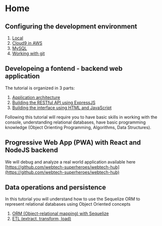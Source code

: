 # Home

## Configuring the development environment

1. [Local](development-environment/local.md)
2. [Cloud9 in AWS](development-environment/c9.md)
3. [MySQL](development-environment/mysql.md)
4. [Working with git](development-environment/git.md)

## Developeing a fontend - backend web application

The tutorial is organized in 3 parts:

1. [Application architecture](tutorial-frontend-backend/tutorial-arhitectura.md)
2. [Building the RESTful API using ExpressJS](tutorial-frontend-backend/tutorial-rest-api.md)
3. [Building the interface using HTML and JavaScript](tutorial-frontend-backend/tutorial-frontend.md)

Following this tutorial will require you to have basic skills in working with the console, understanding relational databases, have basic programming knowledge \(Object Orienting Programming, Algorithms, Data Structures\).

## Progressive Web App \(PWA\) with React and NodeJS backend

We will debug and analyze a real world application available here [https://github.com/webtech-superheroes/webtech-hub](https://github.com/webtech-superheroes/webtech-hub)

## Data operations and persistence

In this tutorial you will understand how to use the Sequelize ORM to represent relational databases using Object Oriented concepts

1. [ORM \(Object-relational mapping\) with Sequelize](operatii-pe-date-si-persistenta/orm.md)
2. [ETL \(extract, transform, load\)](operatii-pe-date-si-persistenta/etl.md)

